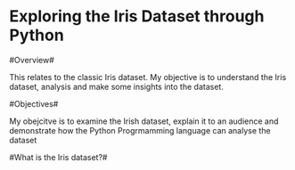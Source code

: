# Exploring the Iris Dataset through Python
#Overview#<p>This relates to the classic Iris dataset. My objective is to understand the Iris dataset, analysis and make some insights into the dataset.</p>
#Objectives#<p>My obejcitve is to examine the Irish dataset, explain it to an audience and demonstrate how the Python Progrmamming language can analyse the dataset</p>
#What is the Iris dataset?#<p></p>

